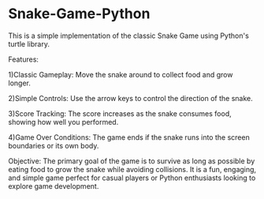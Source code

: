 # Snake-Game-Python
This is a simple implementation of the classic Snake Game using Python's turtle library.

Features:

1)Classic Gameplay: Move the snake around to collect food and grow longer.

2)Simple Controls: Use the arrow keys to control the direction of the snake.

3)Score Tracking: The score increases as the snake consumes food, showing how well you performed.

4)Game Over Conditions: The game ends if the snake runs into the screen boundaries or its own body.

Objective:
The primary goal of the game is to survive as long as possible by eating food to grow the snake while avoiding collisions. It is a fun, engaging, and simple game perfect for casual players or Python enthusiasts looking to explore game development.
